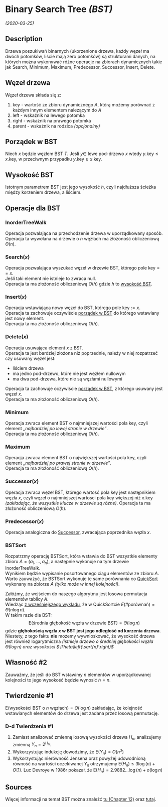 # Binary Search Tree *(BST)*
*(2020-03-25)*

## Description

Drzewa poszukiwań binarnych (ukorzenione drzewa, każdy węzeł ma dwóch potomków, liście mają zero potomków) są strukturami danych, na których można wykonywać różne operacje na zbiorach dynamicznych takie jak $\mathrm{Search},~\mathrm{Minimum},~\mathrm{Maximum},~\mathrm{Predecessor},~\mathrm{Successor},~\mathrm{Insert},~\mathrm{Delete}$.

## Węzeł drzewa

Węzeł drzewa składa się z:
1. $\mathrm{key}$ - wartość ze zbioru dynamicznego $A$, którą możemy porównać z każdym innym elementem należącym do $A$
2. $\mathrm{left}$ - wskaźnik na lewego potomka
3. $\mathrm{right}$ - wskaźnik na prawego potomka
4. $\mathrm{parent}$ - wskaźnik na rodzica *(opcjonalny)*

## Porządek w BST

Niech $x$ będzie węzłem BST $T$. Jeśli $y \in$ lewe pod-drzewo $x$ wtedy $y.\mathrm{key} \le x.\mathrm{key}$, w przeciwnym przypadku $y.\mathrm{key} \ge x.\mathrm{key}$.

## Wysokość BST

Istotnym parametrem BST jest jego wysokość $h$, czyli najdłuższa ścieżka między korzeniem drzewa, a liściem.

## Operacje dla BST

### $\mathrm{InorderTreeWalk}$
Operacja pozwalająca na przechodzenie drzewa w uporządkowany sposób. Operacja ta wywołana na drzewie o $n$ węzłach ma złożoność obliczeniową $\Theta(n)$.

### $\mathrm{Search}(x)$
Operacja pozwalająca wyszukać węzeł w drzewie BST, którego pole $\mathrm{key} == x$.\
Jeśli taki element nie istnieje to zwraca $\mathrm{null}$.\
Operacja ta ma złożoność obliczeniową $O(h)$ gdzie $h$ to [wysokość BST](#wysoko%c5%9b%c4%87-bst).

### $\mathrm{Insert}(x)$
Operacja wstawiająca nowy węzeł do BST, którego pole $\mathrm{key} := x$.\
Operacja ta zachowuje oczywiście [porządek w BST](#porz%c4%85dek-w-bst) do którego wstawiany jest nowy element.\
Operacja ta ma złożoność obliczeniową $O(h)$.

### $\mathrm{Delete}(x)$
Operacja usuwająca element $x$ z BST.\
Operacja ta jest bardziej złożona niż poprzednie, należy w niej rozpatrzeć czy usuwany węzeł jest:
- liściem drzewa
- ma jedno pod-drzewo, które nie jest węzłem $\mathrm{null}$owym
- ma dwa pod-drzewa, które nie są węzłami $\mathrm{null}$owymi

Operacja ta zachowuje oczywiście [porządek w BST](#porz%c4%85dek-w-bst), z którego usuwany jest węzeł $x$.\
Operacja ta ma złożoność obliczeniową $O(h)$.

### $\mathrm{Minimum}$
Operacja zwraca element BST o najmniejszej wartości pola $\mathrm{key}$, czyli element *„najbardziej po lewej stronie w drzewie”*.\
Operacja ta ma złożoność obliczeniową $O(h)$.

### $\mathrm{Maximum}$
Operacja zwraca element BST o największej wartości pola $\mathrm{key}$, czyli element *„najbardziej po prawej stronie w drzewie”*.\
Operacja ta ma złożoność obliczeniową $O(h)$.

### $\mathrm{Successor}(x)$
Operacja zwraca węzeł BST, którego wartość pola $\mathrm{key}$ jest następnikiem węzła $x$, czyli węzeł o najmniejszej wartości pola $\mathrm{key}$ większej niż $x.\mathrm{key}$ *(zakładając, że wszystkie klucze w drzewie są różne)*.
Operacja ta ma złożoność obliczeniową $O(h)$.

### $\mathrm{Predecessor}(x)$
Operacja analogiczna do [$\mathrm{Successor}$](#mathrmsuccessorx), zwracająca poprzednika węzła $x$.

### $\mathrm{BSTSort}$
Rozpatrzmy operację $\mathrm{BSTSort}$, która wstawia do BST wszystkie elementy zbioru $A=(a_1,\dots,a_n)$, a następnie wykonuje na tym drzewie $\mathrm{InorderTreeWalk}$.\
Wynikiem będzie wypisanie posortowanego ciągu elementów ze zbioru $A$. Warto zauważyć, że $\mathrm{BSTSort}$ wykonuje te same porównania co [$\mathrm{QuickSort}$](../2020-03-11/quick-sort.md) wykonany na zbiorze $A$ *(tylko może w innej kolejności)*.

Załóżmy, że wejściem do naszego algorytmu jest losowa permutacja elementów tablicy $A$.\
Wiedząc [z wcześniejszego wykładu](../2020-03-16/dual-pivot-quick-sort.md), że w $\mathrm{QuickSort}$cie $E(\#\text{porównań}) = \Theta(n\log n)$.\
W takim razie dla BST:
$$
\mathrm{E}(\text{średnia głębokość węzła w drzewie BST}) = \Theta(\log n)
$$
gdzie **głębokością węzła $x$ w BST jest jego odległość od korzenia drzewa**.\
Niestety, z tego faktu **nie** możemy wywnioskować, że wysokość drzewa jest również logarytmiczna *(istnieje drzewo o średniej głębokości węzła $\Theta(\log n)$ oraz wysokości $\Theta\left(\sqrt{n}\right)$*

## Własność #2
Zauważmy, że jeśli do BST wstawimy $n$ elementów w uporządkowanej kolejności to jego wysokość będzie wynosić $h=n$.

## Twierdzenie #1

$\mathrm{E}(\text{wysokości BST o }n\text{ węzłach}) = O(\log n)$ zakładając, że kolejność wstawianych elementów do drzewa jest zadana przez losową permutację.

### D-d Twierdzenia #1

1. Zamiast analizować zmienną losową wysokości drzewa $H_n$, analizujemy zmienną $Y_n = 2^{H_n}$.
2. Wykorzystując indukcję dowodzimy, że $\mathrm{E}(Y_n) = O(n^3)$
3. Wykorzystując nierówność Jensena oraz powyżej udowodnioną równość na wartości oczekiwanej $Y_n$ otrzymujemy $\mathrm{E}(H_n) \le 3\log(n) + O(1)$. Luc Devroye w 1986r pokazał, że $\mathrm{E}(H_n) = 2.9882\dots\log(n) + o(\log n)$

## Sources

Więcej informacji na temat BST można znaleźć [tu (Chapter 12)](https://web.ist.utl.pt/~fabio.ferreira/material/asa/clrs.pdf) oraz [tutaj](https://algs4.cs.princeton.edu/32bst/).

